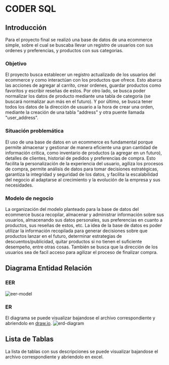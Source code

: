 # CODER SQL

## Introducción

Para el proyecto final se realizó una base de datos de una ecommerce simple, sobre el cual se buscaba llevar un registro de usuarios con sus ordenes y preferencias, y productos con sus categorias.

### Objetivo

El proyecto busca establecer un registro actualizado de los usuarios del ecommerce y como interactúan con los productos que ofrece. Esto abarca las acciones de agregar al carrito, crear ordenes, guardar productos como favoritos y escribir reseñas de estos. Por otro lado, se busca poder normalizar los datos de producto mediante una tabla de categoría (se buscará normalizar aun más en el futuro). Y por último, se busca tener todos los datos de la dirección de usuario a la hora de crear una orden, mediante la creación de una tabla "address" y otra puente llamada "user_address".

### Situación problemática

El uso de una base de datos en un ecommerce es fundamental porque permite almacenar y gestionar de manera eficiente una gran cantidad de información crítica, como inventario de productos (a agregar en un futuro), detalles de clientes, historial de pedidos y preferencias de compra. Esto facilita la personalización de la experiencia del usuario, agiliza los procesos de compra, permite análisis de datos para tomar decisiones estratégicas, garantiza la integridad y seguridad de los datos, y facilita la escalabilidad del negocio al adaptarse al crecimiento y la evolución de la empresa y sus necesidades.

### Modelo de negocio

La organización del modelo planteado para la base de datos del ecommerce busca recopilar, almacenar y administrar información sobre sus usuarios, almacenando sus datos personales, sus preferencias en cuanto a productos, sus reseñas de estos, etc.
La idea de la base de datos es poder utilizar la información recopilada para generar decisiones sobre que productos lanzar en el futuro, determinar estrategias de descuentos/publicidad, quitar productos si no tienen el suficiente desempeño, entre otras cosas.
También se busca que la dirección de los usuarios sea de facil acceso para agilizar el proceso de finalizar compra.

## Diagrama Entidad Relación

### EER

![eer-model](https://github.com/jp-quintana/coder-sql/assets/87621233/9535b089-7046-4aa0-b30c-a03d8bf043ed)

### ER

El diagrama se puede visualizar bajandose el archivo correspondiente y abriendolo en [draw.io](https://app.diagrams.net/).
![erd-diagram](https://github.com/jp-quintana/coder-sql/assets/87621233/86fd79b1-b55d-4593-8e0f-d8afb7319884)


## Lista de Tablas

La lista de tablas con sus descripciones se puede visualizar bajandose el archivo correspondiente y abriendolo en excel.

